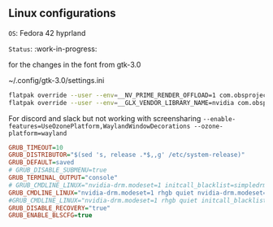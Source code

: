 ## Linux configurations

`OS`: Fedora 42 hyprland

`Status`: :work-in-progress:


for the changes in the font from gtk-3.0

~/.config/gtk-3.0/settings.ini

```bash
flatpak override --user --env=__NV_PRIME_RENDER_OFFLOAD=1 com.obsproject.Studio
flatpak override --user --env=__GLX_VENDOR_LIBRARY_NAME=nvidia com.obsproject.Studio\n
```


For discord and slack but not working with screensharing
`--enable-features=UseOzonePlatform,WaylandWindowDecorations --ozone-platform=wayland`


```cfg
GRUB_TIMEOUT=10
GRUB_DISTRIBUTOR="$(sed 's, release .*$,,g' /etc/system-release)"
GRUB_DEFAULT=saved
# GRUB_DISABLE_SUBMENU=true
GRUB_TERMINAL_OUTPUT="console"
# GRUB_CMDLINE_LINUX="nvidia-drm.modeset=1 initcall_blacklist=simpledrm_platform_driver_init earlyprintk=vga"
GRUB_CMDLINE_LINUX="nvidia-drm.modeset=1 rhgb quiet nvidia-drm.modeset=1 rd.driver.blacklist=nouveau modprobe.blacklist=nouveau"
#GRUB_CMDLINE_LINUX="nvidia-drm.modeset=1 rhgb quiet initcall_blacklist=simpledrm_platform_driver_init nvidia-drm.modeset=1"
GRUB_DISABLE_RECOVERY="true"
GRUB_ENABLE_BLSCFG=true
```
